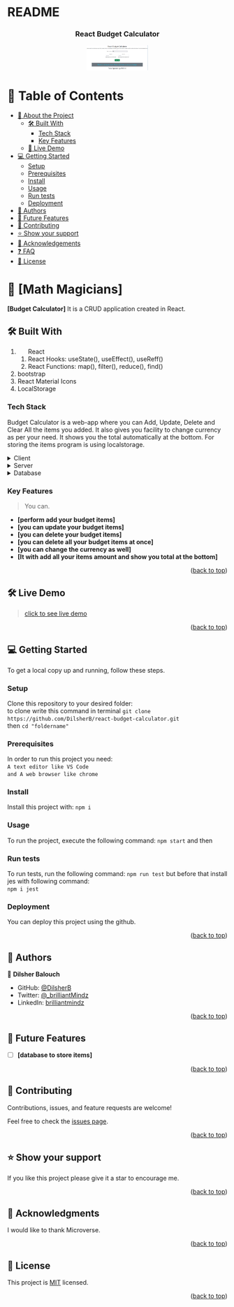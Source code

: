 <a name="readme-top"></a>

# README

<div align="center">
  <h3><b>React Budget Calculator</b></h3>
  <img src="https://github.com/DilsherB/react-budget-calculator/blob/dev/src/assets/landing.PNG" alt="screen shot" width="140"  height="auto" />
</div>

<!-- TABLE OF CONTENTS -->

# 📗 Table of Contents

- [📖 About the Project](#about-project)
  - [🛠 Built With](#built-with)
    - [Tech Stack](#tech-stack)
    - [Key Features](#key-features)
  - [🚀 Live Demo](#live-demo)
- [💻 Getting Started](#getting-started)
  - [Setup](#setup)
  - [Prerequisites](#prerequisites)
  - [Install](#install)
  - [Usage](#usage)
  - [Run tests](#run-tests)
  - [Deployment](#triangular_flag_on_post-deployment)
- [👥 Authors](#authors)
- [🔭 Future Features](#future-features)
- [🤝 Contributing](#contributing)
- [⭐️ Show your support](#support)
- [🙏 Acknowledgements](#acknowledgements)
- [❓ FAQ](#faq)
- [📝 License](#license)

<!-- PROJECT DESCRIPTION -->

# 📖 [Math Magicians] <a name="about-project"></a>

**[Budget Calculator]** It is a CRUD application created in React.

## 🛠 <a name="built-with">Built With</a>

<ol>
  <li>
    <ol>React
        <li>React Hooks: useState(), useEffect(), useReff()</li>
        <li>React Functions: map(), filter(), reduce(), find()</li>
    </ol>
  </li>
  <li>bootstrap</li>
  <li>React Material Icons</li>
  <li>LocalStorage</li>
</ol>

### <a name="tech-stack"> Tech Stack </a>

Budget Calculator is a web-app where you can Add, Update, Delete and Clear All the items you added. It also gives you facility to change currency as per your need. It shows you the total automatically at the bottom. For storing the items program is using localstorage.

<details>
  <summary>Client</summary>
  <ul>
    <li><a href="https://reactjs.org/">React.js</a></li>
  </ul>
</details>

<details>
  <summary>Server</summary>
  <ul>
    <li><a href="https://expressjs.com/">Express.js</a></li>
  </ul>
</details>

<details>
<summary>Database</summary>
  <ul>
    <li><a href="https://www.postgresql.org/">PostgreSQL</a></li>
  </ul>
</details>

<!-- Features -->

### <a name="key-features"> Key Features </a>

> You can.

- **[perform add your budget items]**
- **[you can update your budget items]**
- **[you can delete your budget items]**
- **[you can delete all your budget items at once]**
- **[you can change the currency as well]**
- **[It with add all your items amount and show you total at the bottom]**

<p align="right">(<a href="#readme-top">back to top</a>)</p>

## 🛠 <a name="live-demo">Live Demo</a>

> <a href="https://dilsher-react-budget-calculator.netlify.app/"> click to see live demo</a>

<p align="right">(<a href="#readme-top">back to top</a>)</p>

<!-- GETTING STARTED -->

## 💻 <a name="getting-started"> Getting Started </a>

To get a local copy up and running, follow these steps.

### <a name="Setup"> Setup </a>

Clone this repository to your desired folder: </br>
to clone write this command in terminal `git clone https://github.com/DilsherB/react-budget-calculator.git` </br>
then `cd "foldername"`</br>

### <a name="Prerequisites"> Prerequisites </a>

In order to run this project you need:</br>
`A text editor like VS Code` </br>
`and A web browser like chrome`

### <a name="Install"> Install </a>

Install this project with:
`npm i`

### <a name="Usage"> Usage </a>

To run the project, execute the following command:
`npm start` and then </br>

### <a name="Run tests"> Run tests </a>

To run tests, run the following command:
`npm run test` but before that install jes with following command:</br>
`npm i jest`

### <a name="Deployment"> Deployment </a>

You can deploy this project using the github.

<p align="right">(<a href="#readme-top">back to top</a>)</p>

<!-- AUTHORS -->

## 👥 <a name="Authors">Authors</a>

👤 **Dilsher Balouch**

- GitHub: [@DilsherB](https://github.com/DilsherB)
- Twitter: [@\_brilliantMindz](https://twitter.com/_brilliantMindz)
- LinkedIn: [brilliantmindz](https://www.linkedin.com/in/brilliantmindz/)

<p align="right">(<a href="#readme-top">back to top</a>)</p>

<!-- FUTURE FEATURES -->

## 🔭 <a name="Future Features">Future Features</a>

- [ ] **[database to store items]**

<p align="right">(<a href="#readme-top">back to top</a>)</p>

<!-- CONTRIBUTING -->

## 🤝 <a name="Contributing">Contributing</a>

Contributions, issues, and feature requests are welcome!

Feel free to check the [issues page](https://github.com/DilsherB/react-budget-calculator/issues).

<p align="right">(<a href="#readme-top">back to top</a>)</p>

<!-- SUPPORT -->

## ⭐️ <a name="support">Show your support</a>

If you like this project please give it a star to encourage me.

<p align="right">(<a href="#readme-top">back to top</a>)</p>

<!-- ACKNOWLEDGEMENTS -->

## 🙏 <a name="Acknowledgments">Acknowledgments</a>

I would like to thank Microverse.

<p align="right">(<a href="#readme-top">back to top</a>)</p>

<!-- FAQ (optional) -->

## 📝 <a name="License">License</a>

This project is [MIT](./LICENSE) licensed.

<p align="right">(<a href="#readme-top">back to top</a>)</p>
